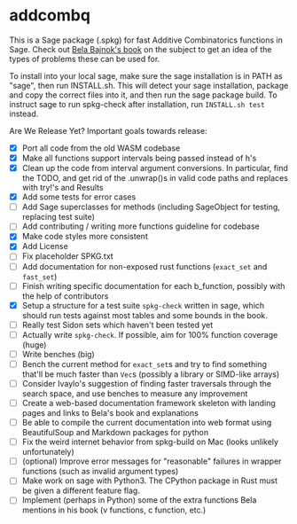 # addcombq

This is a Sage package (.spkg) for fast Additive Combinatorics functions in Sage. Check out [Bela Bajnok's book](https://arxiv.org/pdf/1705.07444.pdf) on the subject to get an idea of the types of problems these can be used for.

To install into your local sage, make sure the sage installation is in PATH as "sage", then run INSTALL.sh. This will detect your sage installation, package and copy the correct files into it, and then run the sage package build. To instruct sage to run spkg-check after installation, run `INSTALL.sh test` instead.

Are We Release Yet? Important goals towards release:

- [x] Port all code from the old WASM codebase
- [x] Make all functions support intervals being passed instead of h's
- [x] Clean up the code from interval argument conversions. In particular, find the TODO, and get rid of the .unwrap()s in valid code paths and replaces with try!'s and Results
- [x] Add some tests for error cases
- [ ] Add Sage superclasses for methods (including SageObject for testing, replacing test suite)
- [ ] Add contributing / writing more functions guideline for codebase
- [x] Make code styles more consistent
- [x] Add License
- [ ] Fix placeholder SPKG.txt
- [ ] Add documentation for non-exposed rust functions (`exact_set` and `fast_set`)
- [ ] Finish writing specific documentation for each b_function, possibly with the help of contributors
- [x] Setup a structure for a test suite `spkg-check` written in sage, which should run tests against most tables and some bounds in the book.
- [ ] Really test Sidon sets which haven't been tested yet
- [ ] Actually write `spkg-check`. If possible, aim for 100% function coverage (huge)
- [ ] Write benches (big)
- [ ] Bench the current method for `exact_set`s and try to find something that'll be much faster than `Vec`s (possibly a library or SIMD-like arrays)
- [ ] Consider Ivaylo's suggestion of finding faster traversals through the search space, and use benches to measure any improvement
- [ ] Create a web-based documentation framework skeleton with landing pages and links to Bela's book and explanations
- [ ] Be able to compile the current documentation into web format using BeautifulSoup and Markdown packages for python
- [ ] Fix the weird internet behavior from spkg-build on Mac (looks unlikely unfortunately)
- [ ] (optional) Improve error messages for "reasonable" failures in wrapper functions (such as invalid argument types)
- [ ] Make work on sage with Python3. The CPython package in Rust must be given a different feature flag.
- [ ] Implement (perhaps in Python) some of the extra functions Bela mentions in his book (v functions, c function, etc.)
